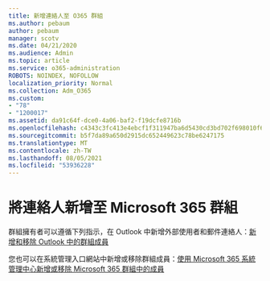 ```yaml
---
title: 新增連絡人至 O365 群組
ms.author: pebaum
author: pebaum
manager: scotv
ms.date: 04/21/2020
ms.audience: Admin
ms.topic: article
ms.service: o365-administration
ROBOTS: NOINDEX, NOFOLLOW
localization_priority: Normal
ms.collection: Adm_O365
ms.custom:
- "78"
- "1200017"
ms.assetid: da91c64f-dce0-4a06-baf2-f19dcfe8716b
ms.openlocfilehash: c4343c3fc413e4ebcf1f311947ba6d5430cd3bd702f698010f6ba20a0ff71280
ms.sourcegitcommit: b5f7da89a650d2915dc652449623c78be6247175
ms.translationtype: MT
ms.contentlocale: zh-TW
ms.lasthandoff: 08/05/2021
ms.locfileid: "53936228"
---
```

# <a name="add-contacts-to-a-microsoft-365-group"></a>將連絡人新增至 Microsoft 365 群組

群組擁有者可以遵循下列指示，在 Outlook 中新增外部使用者和郵件連絡人：[新增和移除 Outlook 中的群組成員](https://support.office.com/article/3b650f4a-5c9b-4f94-a1bb-0cca4b1091de?wt.mc_id=add_contacts_group.aspx)
  
您也可以在系統管理入口網站中新增或移除群組成員：[使用 Microsoft 365 系統管理中心新增或移除 Microsoft 365 群組中的成員](/microsoft-365/admin/create-groups/add-or-remove-members-from-groups)